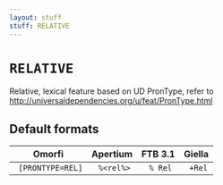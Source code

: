 ```yaml
---
layout: stuff
stuff: RELATIVE
---
```

# ` RELATIVE `

Relative, lexical feature based on UD PronType, refer to http://universaldependencies.org/u/feat/PronType.html

## Default formats
| Omorfi | Apertium | FTB 3.1 | Giella |
|:------:|:--------:|:-------:|:------:|
| ` [PRONTYPE=REL]` | ` %<rel%>` | ` % Rel` | ` +Rel`  |
